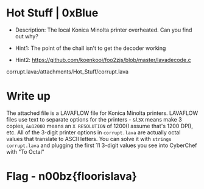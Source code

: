 # Hot Stuff | 0xBlue

- Description: The local Konica Minolta printer overheated. Can you find out why?

- Hint1: The point of the chall isn't to get the decoder working
- Hint2: https://github.com/koenkooi/foo2zjs/blob/master/lavadecode.c

corrupt.lava:/attachments/Hot_Stuff/corrupt.lava

# Write up

The attached file is a LAVAFLOW file for Konica Minolta printers. LAVAFLOW files use text to separate options for the printers - ```&l3X``` means make 3 copies, ```&u1200D``` means an ```X RESOLUTION``` of 1200(I assume that's 1200 DPI), etc. All of the 3-digit printer options in ```corrupt.lava``` are actually octal values that translate to ASCII letters. You can solve it with ```strings corrupt.lava``` and plugging the first 11 3-digit values you see into CyberChef with "To Octal"

# Flag - n00bz{floorislava}
